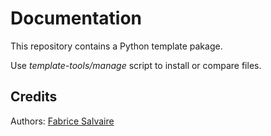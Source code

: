 # Documentation

This repository contains a Python template pakage.

Use *template-tools/manage* script to install or compare files.

## Credits

Authors: [Fabrice Salvaire](http://fabrice-salvaire.fr)
